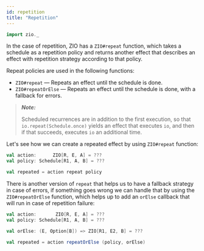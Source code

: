 ```yaml
---
id: repetition
title: "Repetition"
---
```


```scala mdoc:invisible
import zio._
```

In the case of repetition, ZIO has a `ZIO#repeat` function, which takes a schedule as a repetition policy and returns another effect that describes an effect with repetition strategy according to that policy.

Repeat policies are used in the following functions:

* `ZIO#repeat` — Repeats an effect until the schedule is done.
* `ZIO#repeatOrElse` — Repeats an effect until the schedule is done, with a fallback for errors.

> _**Note:**_
>
> Scheduled recurrences are in addition to the first execution, so that `io.repeat(Schedule.once)` yields an effect that executes `io`, and then if that succeeds, executes `io` an additional time.

Let's see how we can create a repeated effect by using `ZIO#repeat` function:

```scala
val action:      ZIO[R, E, A] = ???
val policy: Schedule[R1, A, B] = ???

val repeated = action repeat policy
```

There is another version of `repeat` that helps us to have a fallback strategy in case of errors, if something goes wrong we can handle that by using the `ZIO#repeatOrElse` function, which helps up to add an `orElse` callback that will run in case of repetition failure:

```scala
val action:       ZIO[R, E, A] = ???
val policy: Schedule[R1, A, B] = ???

val orElse: (E, Option[B]) => ZIO[R1, E2, B] = ???

val repeated = action repeatOrElse (policy, orElse)
```
